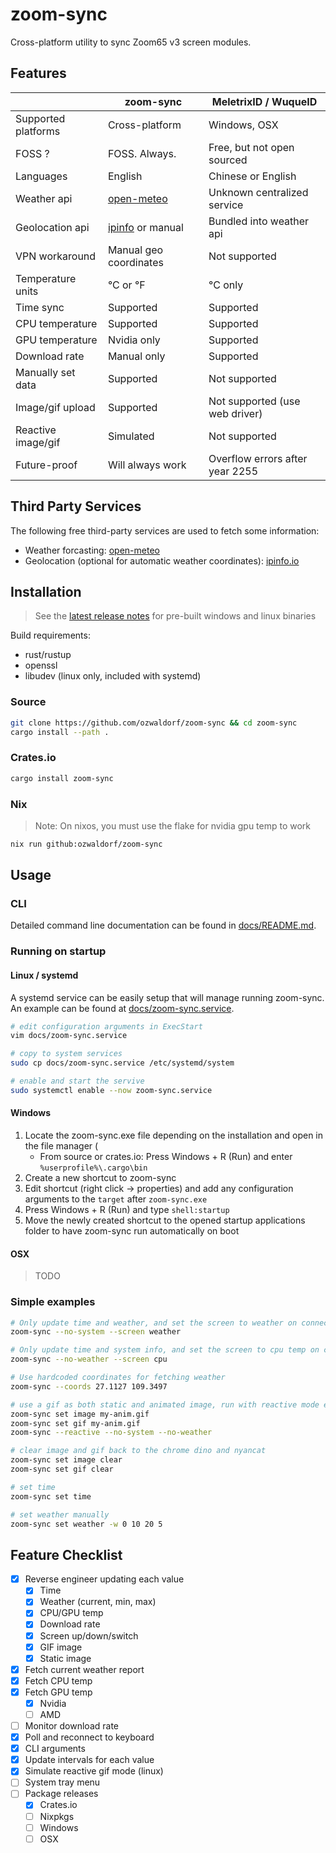 # zoom-sync

Cross-platform utility to sync Zoom65 v3 screen modules.

## Features

|                     | zoom-sync              | MeletrixID / WuqueID            |
| ------------------- | ---------------------- | ------------------------------- |
| Supported platforms | Cross-platform         | Windows, OSX                    |
| FOSS ?              | FOSS. Always.          | Free, but not open sourced      |
| Languages           | English                | Chinese or English              |
| Weather api         | [open-meteo](https://open-meteo.com) | Unknown centralized service |
| Geolocation api     | [ipinfo](https://ipinfo.io) or manual | Bundled into weather api |
| VPN workaround      | Manual geo coordinates | Not supported                     |
| Temperature units   | °C or °F               | °C only                         |
| Time sync           | Supported              | Supported                       |
| CPU temperature     | Supported              | Supported                       |
| GPU temperature     | Nvidia only            | Supported                       |
| Download rate       | Manual only            | Supported                       |
| Manually set data   | Supported              | Not supported                   |
| Image/gif upload    | Supported              | Not supported (use web driver)  |
| Reactive image/gif  | Simulated              | Not supported                   |
| Future-proof        | Will always work       | Overflow errors after year 2255 |

## Third Party Services

The following free third-party services are used to fetch some information:

- Weather forcasting: [open-meteo](https://open-meteo.com)
- Geolocation (optional for automatic weather coordinates): [ipinfo.io](https://ipinfo.io)

## Installation

> See the [latest release notes](https://github.com/ozwaldorf/zoom-sync/releases/latest) for pre-built windows and linux binaries

Build requirements:

- rust/rustup
- openssl
- libudev (linux only, included with systemd)

### Source

```bash
git clone https://github.com/ozwaldorf/zoom-sync && cd zoom-sync
cargo install --path .
```

### Crates.io

```bash
cargo install zoom-sync
```

### Nix

> Note: On nixos, you must use the flake for nvidia gpu temp to work

```bash
nix run github:ozwaldorf/zoom-sync
```

## Usage

### CLI

Detailed command line documentation can be found in [docs/README.md](./docs/README.md).

### Running on startup

#### Linux / systemd

A systemd service can be easily setup that will manage running zoom-sync.
An example can be found at [docs/zoom-sync.service](./docs/zoom-sync.service).

```bash
# edit configuration arguments in ExecStart
vim docs/zoom-sync.service

# copy to system services
sudo cp docs/zoom-sync.service /etc/systemd/system

# enable and start the servive
sudo systemctl enable --now zoom-sync.service
```

#### Windows

1. Locate the zoom-sync.exe file depending on the installation and open in the file manager (
   - From source or crates.io: Press Windows + R (Run) and enter `%userprofile%\.cargo\bin`
2. Create a new shortcut to zoom-sync
3. Edit shortcut (right click -> properties) and add any configuration arguments to the `target` after `zoom-sync.exe`
4. Press Windows + R (Run) and type `shell:startup`
5. Move the newly created shortcut to the opened startup applications folder to have zoom-sync run automatically on boot

#### OSX

> TODO

### Simple examples

```bash
# Only update time and weather, and set the screen to weather on connect:
zoom-sync --no-system --screen weather

# Only update time and system info, and set the screen to cpu temp on connect:
zoom-sync --no-weather --screen cpu

# Use hardcoded coordinates for fetching weather
zoom-sync --coords 27.1127 109.3497

# use a gif as both static and animated image, run with reactive mode enabled and no other data
zoom-sync set image my-anim.gif
zoom-sync set gif my-anim.gif
zoom-sync --reactive --no-system --no-weather

# clear image and gif back to the chrome dino and nyancat
zoom-sync set image clear
zoom-sync set gif clear

# set time
zoom-sync set time

# set weather manually
zoom-sync set weather -w 0 10 20 5
```

## Feature Checklist

- [x] Reverse engineer updating each value
  - [x] Time
  - [x] Weather (current, min, max)
  - [x] CPU/GPU temp
  - [x] Download rate
  - [x] Screen up/down/switch
  - [x] GIF image
  - [x] Static image
- [x] Fetch current weather report
- [x] Fetch CPU temp
- [x] Fetch GPU temp
  - [x] Nvidia
  - [ ] AMD
- [ ] Monitor download rate
- [x] Poll and reconnect to keyboard
- [x] CLI arguments
- [x] Update intervals for each value
- [x] Simulate reactive gif mode (linux)
- [ ] System tray menu
- [ ] Package releases
  - [x] Crates.io
  - [ ] Nixpkgs
  - [ ] Windows
  - [ ] OSX
